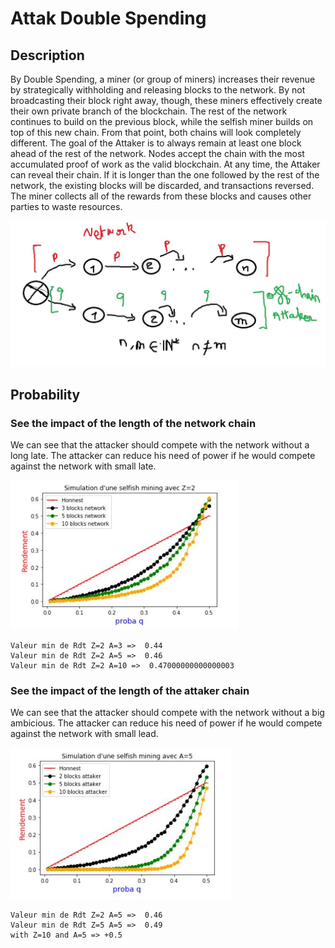 # Attak Double Spending

## Description
By Double Spending, a miner (or group of miners) increases their revenue by strategically withholding and releasing blocks to the network.
By not broadcasting their block right away, though, these miners effectively create their own private branch of the blockchain. The rest of the network continues to build on the previous block, while the selfish miner builds on top of this new chain. From that point, both chains will look completely different.
The goal of the Attaker is to always remain at least one block ahead of the rest of the network. Nodes accept the chain with the most accumulated proof of work as the valid blockchain. At any time, the Attaker can reveal their chain. If it is longer than the one followed by the rest of the network, the existing blocks will be discarded, and transactions reversed. The miner collects all of the rewards from these blocks and causes other parties to waste resources.

![intro](https://github.com/redek-zelton/Cryptofinance/blob/main/Attack%20Double%20Spending/intro.JPG)

## Probability
### See the impact of the length of the network chain
We can see that the attacker should compete with the network without a long late. The attacker can reduce his need of power if he would compete against the network with small late.

![LenNet](https://github.com/redek-zelton/Cryptofinance/blob/main/Attack%20Double%20Spending/LenNet.JPG)
```
Valeur min de Rdt Z=2 A=3 =>  0.44
Valeur min de Rdt Z=2 A=5 =>  0.46
Valeur min de Rdt Z=2 A=10 =>  0.47000000000000003
```



### See the impact of the length of the attaker chain
We can see that the attacker should compete with the network without a big ambicious. The attacker can reduce his need of power if he would compete against the network with small lead.


![LenAtt](https://github.com/redek-zelton/Cryptofinance/blob/main/Attack%20Double%20Spending/LenAtt.JPG)
```
Valeur min de Rdt Z=2 A=5 =>  0.46
Valeur min de Rdt Z=5 A=5 =>  0.49
with Z=10 and A=5 => +0.5
```







